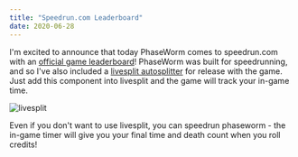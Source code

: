 ```yaml
---
title: "Speedrun.com Leaderboard"
date: 2020-06-28
---
```


I'm excited to announce that today PhaseWorm comes to speedrun.com with an [official game leaderboard](https://www.speedrun.com/phaseworm/)!  PhaseWorm was built for speedrunning, and so I've also included a [livesplit autosplitter](https://github.com/Elipsis/phasesplit/blob/master/PhaseWorm.asl) for release with the game.  Just add this component into livesplit and the game will track your in-game time.

![livesplit](../../images/livesplit.png)

Even if you don't want to use livesplit, you can speedrun phaseworm - the in-game timer will give you your final time and death count when you roll credits!